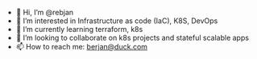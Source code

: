 - 👋 Hi, I’m @rebjan
- 👀 I’m interested in Infrastructure as code (IaC), K8S, DevOps
- 🌱 I’m currently learning terraform, k8s
- 💞️ I’m looking to collaborate on k8s projects and stateful scalable apps
- 📫 How to reach me: berjan@duck.com

<!---
rebjan/rebjan is a ✨ special ✨ repository because its `README.md` (this file) appears on your GitHub profile.
You can click the Preview link to take a look at your changes.
--->
